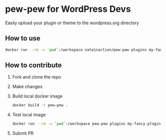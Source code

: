 # pew-pew for WordPress Devs
Easily upload your plugin or theme to the wordpress.org directory

## How to use

```bash
docker run --rm -v `pwd`:/workspace nateinaction/pew-pew plugins my-fancy-plugin 1.0.1 user pass
```

## How to contribute

1. Fork and clone the repo
2. Make changes
3. Build local docker image

    ```bash
    docker build -t pew-pew .
    ```

4. Test local image

    ```bash
    docker run --rm -v `pwd`:/workspace pew-pew plugins my-fancy-plugin 1.0.1 user pass
    ```
 
5. Submit PR
